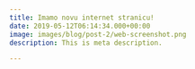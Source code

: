 ```yaml
---
title: Imamo novu internet stranicu!
date: 2019-05-12T06:14:34.000+00:00
image: images/blog/post-2/web-screenshot.png
description: This is meta description.

---
```

